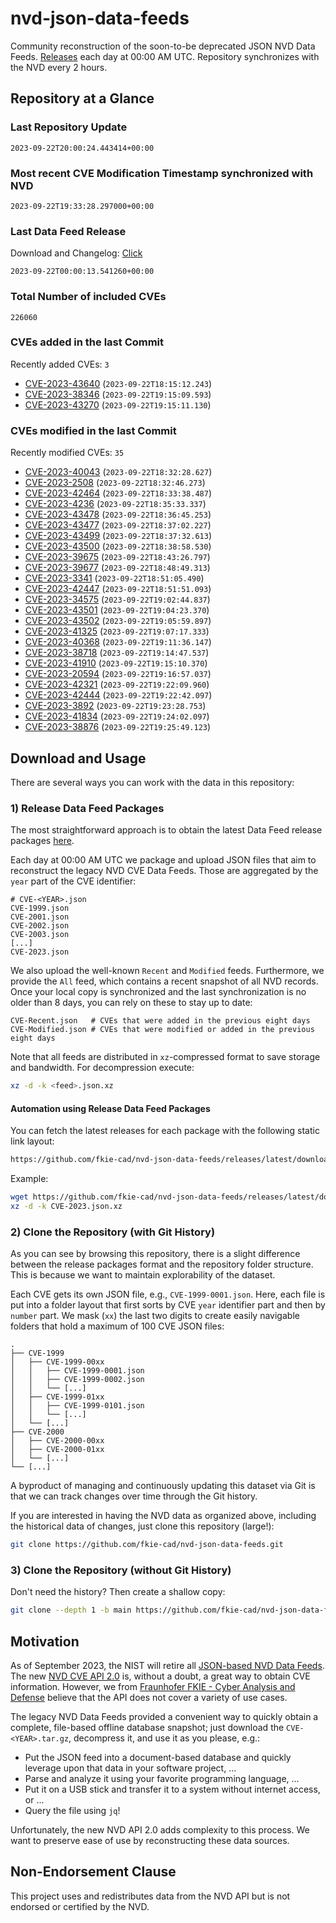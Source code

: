 # nvd-json-data-feeds

Community reconstruction of the soon-to-be deprecated JSON NVD Data Feeds. 
[Releases](https://github.com/fkie-cad/nvd-json-data-feeds/releases/latest) each day at 00:00 AM UTC.
Repository synchronizes with the NVD every 2 hours.

## Repository at a Glance

### Last Repository Update

```plain
2023-09-22T20:00:24.443414+00:00
```

### Most recent CVE Modification Timestamp synchronized with NVD

```plain
2023-09-22T19:33:28.297000+00:00
```

### Last Data Feed Release

Download and Changelog: [Click](https://github.com/fkie-cad/nvd-json-data-feeds/releases/latest)

```plain
2023-09-22T00:00:13.541260+00:00
```

### Total Number of included CVEs

```plain
226060
```

### CVEs added in the last Commit

Recently added CVEs: `3`

* [CVE-2023-43640](CVE-2023/CVE-2023-436xx/CVE-2023-43640.json) (`2023-09-22T18:15:12.243`)
* [CVE-2023-38346](CVE-2023/CVE-2023-383xx/CVE-2023-38346.json) (`2023-09-22T19:15:09.593`)
* [CVE-2023-43270](CVE-2023/CVE-2023-432xx/CVE-2023-43270.json) (`2023-09-22T19:15:11.130`)


### CVEs modified in the last Commit

Recently modified CVEs: `35`

* [CVE-2023-40043](CVE-2023/CVE-2023-400xx/CVE-2023-40043.json) (`2023-09-22T18:32:28.627`)
* [CVE-2023-2508](CVE-2023/CVE-2023-25xx/CVE-2023-2508.json) (`2023-09-22T18:32:46.273`)
* [CVE-2023-42464](CVE-2023/CVE-2023-424xx/CVE-2023-42464.json) (`2023-09-22T18:33:38.487`)
* [CVE-2023-4236](CVE-2023/CVE-2023-42xx/CVE-2023-4236.json) (`2023-09-22T18:35:33.337`)
* [CVE-2023-43478](CVE-2023/CVE-2023-434xx/CVE-2023-43478.json) (`2023-09-22T18:36:45.253`)
* [CVE-2023-43477](CVE-2023/CVE-2023-434xx/CVE-2023-43477.json) (`2023-09-22T18:37:02.227`)
* [CVE-2023-43499](CVE-2023/CVE-2023-434xx/CVE-2023-43499.json) (`2023-09-22T18:37:32.613`)
* [CVE-2023-43500](CVE-2023/CVE-2023-435xx/CVE-2023-43500.json) (`2023-09-22T18:38:58.530`)
* [CVE-2023-39675](CVE-2023/CVE-2023-396xx/CVE-2023-39675.json) (`2023-09-22T18:43:26.797`)
* [CVE-2023-39677](CVE-2023/CVE-2023-396xx/CVE-2023-39677.json) (`2023-09-22T18:48:49.313`)
* [CVE-2023-3341](CVE-2023/CVE-2023-33xx/CVE-2023-3341.json) (`2023-09-22T18:51:05.490`)
* [CVE-2023-42447](CVE-2023/CVE-2023-424xx/CVE-2023-42447.json) (`2023-09-22T18:51:51.093`)
* [CVE-2023-34575](CVE-2023/CVE-2023-345xx/CVE-2023-34575.json) (`2023-09-22T19:02:44.837`)
* [CVE-2023-43501](CVE-2023/CVE-2023-435xx/CVE-2023-43501.json) (`2023-09-22T19:04:23.370`)
* [CVE-2023-43502](CVE-2023/CVE-2023-435xx/CVE-2023-43502.json) (`2023-09-22T19:05:59.897`)
* [CVE-2023-41325](CVE-2023/CVE-2023-413xx/CVE-2023-41325.json) (`2023-09-22T19:07:17.333`)
* [CVE-2023-40368](CVE-2023/CVE-2023-403xx/CVE-2023-40368.json) (`2023-09-22T19:11:36.147`)
* [CVE-2023-38718](CVE-2023/CVE-2023-387xx/CVE-2023-38718.json) (`2023-09-22T19:14:47.537`)
* [CVE-2023-41910](CVE-2023/CVE-2023-419xx/CVE-2023-41910.json) (`2023-09-22T19:15:10.370`)
* [CVE-2023-20594](CVE-2023/CVE-2023-205xx/CVE-2023-20594.json) (`2023-09-22T19:16:57.037`)
* [CVE-2023-42321](CVE-2023/CVE-2023-423xx/CVE-2023-42321.json) (`2023-09-22T19:22:09.960`)
* [CVE-2023-42444](CVE-2023/CVE-2023-424xx/CVE-2023-42444.json) (`2023-09-22T19:22:42.097`)
* [CVE-2023-3892](CVE-2023/CVE-2023-38xx/CVE-2023-3892.json) (`2023-09-22T19:23:28.753`)
* [CVE-2023-41834](CVE-2023/CVE-2023-418xx/CVE-2023-41834.json) (`2023-09-22T19:24:02.097`)
* [CVE-2023-38876](CVE-2023/CVE-2023-388xx/CVE-2023-38876.json) (`2023-09-22T19:25:49.123`)


## Download and Usage

There are several ways you can work with the data in this repository:

### 1) Release Data Feed Packages

The most straightforward approach is to obtain the latest Data Feed release packages [here](https://github.com/fkie-cad/nvd-json-data-feeds/releases/latest).

Each day at 00:00 AM UTC we package and upload JSON files that aim to reconstruct the legacy NVD CVE Data Feeds.
Those are aggregated by the `year` part of the CVE identifier:

```
# CVE-<YEAR>.json
CVE-1999.json
CVE-2001.json
CVE-2002.json
CVE-2003.json
[...]
CVE-2023.json
```

We also upload the well-known `Recent` and `Modified` feeds.
Furthermore, we provide the `All` feed, which contains a recent snapshot of all NVD records.
Once your local copy is synchronized and the last synchronization is no older than 8 days, you can rely on these to stay up to date:

```plain
CVE-Recent.json   # CVEs that were added in the previous eight days
CVE-Modified.json # CVEs that were modified or added in the previous eight days
```

Note that all feeds are distributed in `xz`-compressed format to save storage and bandwidth.
For decompression execute:

```sh
xz -d -k <feed>.json.xz
```


#### Automation using Release Data Feed Packages

You can fetch the latest releases for each package with the following static link layout:

```sh
https://github.com/fkie-cad/nvd-json-data-feeds/releases/latest/download/CVE-<YEAR>.json.xz
```

Example:

```sh
wget https://github.com/fkie-cad/nvd-json-data-feeds/releases/latest/download/CVE-2023.json.xz
xz -d -k CVE-2023.json.xz
```

### 2) Clone the Repository (with Git History)

As you can see by browsing this repository, there is a slight difference between the release packages format and the repository folder structure.
This is because we want to maintain explorability of the dataset.

Each CVE gets its own JSON file, e.g., `CVE-1999-0001.json`.
Here, each file is put into a folder layout that first sorts by CVE `year` identifier part and then by `number` part.
We mask (`xx`) the last two digits to create easily navigable folders that hold a maximum of 100 CVE JSON files:

```plain
.
├── CVE-1999
│   ├── CVE-1999-00xx
│   │   ├── CVE-1999-0001.json
│   │   ├── CVE-1999-0002.json
│   │   └── [...]
│   ├── CVE-1999-01xx
│   │   ├── CVE-1999-0101.json
│   │   └── [...]
│   └── [...]
├── CVE-2000
│   ├── CVE-2000-00xx
│   ├── CVE-2000-01xx
│   └── [...]
└── [...]
```

A byproduct of managing and continuously updating this dataset via Git is that we can track changes over time through the Git history.

If you are interested in having the NVD data as organized above, including the historical data of changes, just clone this repository (large!):

```sh
git clone https://github.com/fkie-cad/nvd-json-data-feeds.git
```

### 3) Clone the Repository (without Git History)

Don't need the history? Then create a shallow copy:

```sh
git clone --depth 1 -b main https://github.com/fkie-cad/nvd-json-data-feeds.git
```

## Motivation

As of September 2023, the NIST will retire all [JSON-based NVD Data Feeds](https://nvd.nist.gov/vuln/data-feeds#divRetirementBanner-1).
The new [NVD CVE API 2.0](https://nvd.nist.gov/developers/vulnerabilities) is, without a doubt, a great way to obtain CVE information.
However, we from [Fraunhofer FKIE - Cyber Analysis and Defense](https://www.fkie.fraunhofer.de/en/departments/cad.html) believe that the API does not cover a variety of use cases.

The legacy NVD Data Feeds provided a convenient way to quickly obtain a complete, file-based offline database snapshot; just download the `CVE-<YEAR>.tar.gz`, decompress it, and use it as you please, e.g.:

* Put the JSON feed into a document-based database and quickly leverage upon that data in your software project, ...
* Parse and analyze it using your favorite programming language, ...
* Put it on a USB stick and transfer it to a system without internet access, or ...
* Query the file using `jq`!

Unfortunately, the new NVD API 2.0 adds complexity to this process.
We want to preserve ease of use by reconstructing these data sources.

## Non-Endorsement Clause

This project uses and redistributes data from the NVD API but is not endorsed or certified by the NVD.